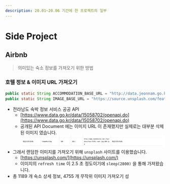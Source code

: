 ```yaml
---
description: 20.01~20.06 기간에 한 프로젝트의 일부
---
```


# Side Project

## Airbnb

> 의미있는 숙소 정보를 가져오기 위한 방법

### 호텔 정보 & 이미지 URL 가져오기

```java
public static String ACCOMMODATION_BASE_URL = "http://data.jeonnam.go.kr/rest/namdolodgeist";
public static String IMAGE_BASE_URL = "https://source.unsplash.com/featured";
```

* 전라남도 숙박 정보 서비스 공공 API
  * [https://www.data.go.kr/data/15058702/openapi.do](https://www.data.go.kr/data/15058702/openapi.do)
  * 공개된 API Document 에는 이미지 URL 이 존재했지만 실제로는 대부분 삭제된 이미지 였습니다.\
    <img src="../../.gitbook/assets/image (11).png" alt="" data-size="original">
* 그래서 랜덤한 이미지를 가져오기 위해 `unsplash` 사이트를 이용했습니다.
  * [https://unsplash.com/](https://unsplash.com/)
  * 이미지의 `refresh time` 이 2.5 초 정도이기에 `sleep(2800)` 을 통해 가져왔습니다.
* 총 1189 개 숙소 상세 정보, 4755 개 무작위 이미지 가져오기 성
